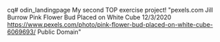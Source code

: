 cq# odin_landingpage
My second TOP exercise project!
"pexels.com
    Jill Burrow
    Pink Flower Bud Placed on White Cube
    12/3/2020
    https://www.pexels.com/photo/pink-flower-bud-placed-on-white-cube-6069693/
    Public Domain"
